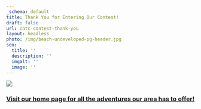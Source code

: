 ```yaml
---
_schema: default
title: Thank You for Entering Our Contest!
draft: false
url: catc-contest-thank-you
layout: headless
photo: /img/beach-undeveloped-pg-header.jpg
seo:
  title: ''
  description: ''
  imgalt: ''
  image: ''
---
```

![](/img/thankyou-graphic-text-red.jpg)

### [Visit our home page for all the adventures our area has to offer!](/)